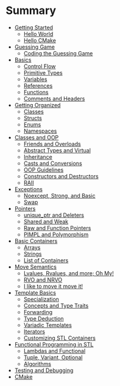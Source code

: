 # Summary

- [Getting Started](./intro/getting_started.md)
    - [Hello World](./intro/hello_world.md)
    - [Hello CMake](./intro/hello_cmake.md)
- [Guessing Game](./guessing_game/gg1.md)
    - [Coding the Guessing Game](./guessing_game/gg2.md)
- [Basics](./basics/basics.md)
    - [Control Flow](./basics/control_flow.md)
    - [Primitive Types](./basics/primitives.md)
    - [Variables](./basics/variables.md)
    - [References](./basics/references.md)
    - [Functions](./basics/functions.md)
    - [Comments and Headers](./basics/comments.md)
- [Getting Organized](./organization/org.md)
    - [Classes](./organization/classes.md)
    - [Structs](./organization/struct.md)
    - [Enums](./organization/enums.md)
    - [Namespaces](./organization/namespaces.md)
- [Classes and OOP](./oop/intro.md)
    - [Friends and Overloads](./oop/overloads.md)
    - [Abstract Types and Virtual](./oop/adt.md)
    - [Inheritance](./oop/inheritance.md)
    - [Casts and Conversions](./oop/casts.md)
    - [OOP Guidelines](./oop/guidelines.md)
    - [Constructors and Destructors](./oop/constructors.md)
    - [RAII](./oop/raii.md)
- [Exceptions](./exceptions/basics.md)
    - [Noexcept, Strong, and Basic](./exceptions/noexcept.md)
    - [Swap](./exceptions/swap.md)
- [Pointers](./pointers/intro.md)
    - [unique_ptr and Deleters](./pointers/unique.md)
    - [Shared and Weak](./pointers/shared.md)
    - [Raw and Function Pointers](./pointers/raw.md)
    - [PIMPL and Polymorphism](./pointers/pimpl.md)
- [Basic Containers](./basic_containers/intro.md)
    - [Arrays](./basic_containers/arrays.md)
    - [Strings](./basic_containers/strings.md)
    - [List of Containers](./basic_containers/vector.md)
- [Move Semantics](./move/intro.md)
    - [Lvalues, Rvalues, and more; Oh My!](./move/values.md)
    - [RVO and NRVO](./move/optimizations.md)
    - [I like to move it move it!](./move/like_move.md)
- [Template Basics](./templates/intro.md)
    - [Specialization](./templates/special.md)
    - [Concepts and Type Traits](./templates/concepts.md)
    - [Forwarding](./templates/forwarding.md)
    - [Type Deduction](./templates/type_deductions.md)
    - [Variadic Templates](./templates/variadic.md)
    - [Iterators]()
    - [Customizing STL Containers]()
- [Functional Programming in STL]()
    - [Lambdas and Functional]()
    - [Tuple, Variant, Optional]()
    - [Algorithms]()
- [Testing and Debugging]()
- [CMake]()

